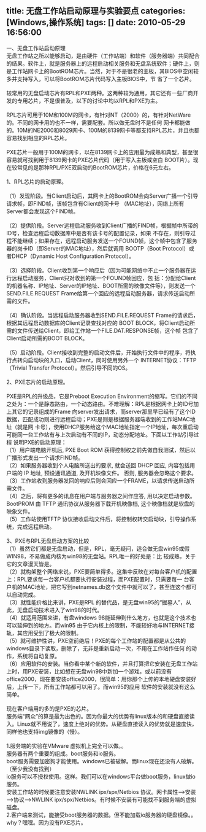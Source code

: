 title: 无盘工作站启动原理与实验要点
categories: [Windows,操作系统]
tags: []
date: 2010-05-29 16:56:00
---
一、无盘工作站启动原理<br />无盘工作站之所以能够启动，是由硬件（工作站端）和软件（服务器端）共同配合的结果。软件上，就是服务器上的远程启动相关服务和无盘系统软件；硬件上，则 是工作站网卡上的BootROM芯片。当然，对于不是很老的主板，其BIOS中空闲较多并支持写入，可以将BootROM芯片代码写入主板BIOS中，节 省了一个芯片。<br /><br />较常用的无盘启动芯片有RPL和PXE两种。这两种较为通用，其它还有一些厂商开发的专用芯片，不是很普及，以下的讨论中均以RPL和PXE为主。<br /><br />RPL芯片可用于10M和100M的网卡，有针对NT（2000）的，有针对NetWare的。不同的网卡用的也不一样，需要配套。所以做无盘时不是任何 网卡都能做的。10M的NE2000和8029网卡、100M的8139网卡等都支持RPL芯片，并且也都容易找到相应的RPL芯片。<br /><br />PXE芯片一般用于100M的网卡，以在8139网卡上的应用最为成熟和典型，甚至很容易就可找到用于8139网卡的PXE芯片代码（用于写入主板或空白 BOOT片）。现在较常见的是那种RPL/PXE双启动的BootROM芯片，价格在6元左右。<br /><br />1、RPL芯片的启动原理。<br /><br />（1）发现阶段。当Client启动后，其网卡上的BootROM会向Server广播一个引导请求帧，即FIND帧，该帧包含有Client的网卡号 （MAC地址），网络上所有Server都会发现这个FIND帧。<br /><br />（2）提供阶段。Server远程启动服务收到Client广播的FIND帧，根据帧中所带的ID号，检查远程启动数据库中是否有该卡号的配置记录，如果 不存在，则引导过程不能继续；如果存在，远程启动服务发送一个FOUND帧，这个帧中包含了服务器的岗卡ID（即Server的MAC地址），然后就调用  BOOTP（Boot Protocol）或者DHCP（Dynamic Host Configuration Protocol）。<br /><br />（3）选择阶段。Client收到第一个响应后（因为可能网络中不止一个服务器在运行远程启动服务，Client只对收到的第一个FOUND帧回应，包 括：分配给Client的机器名称、IP地址、Server的IP地址、BOOT所需的映像文件等），则发送一个 SEND.FILE.REQUEST  Frame给第一个回应的远程启动服务器，请求传送启动所需的文件。<br /><br />（4）确认阶段。当远程启动服务器收到SEND.FILE.REQUEST Frame的请求后，根据其远程启动数据库的Client记录查找对应的  BOOT BLOCK，将Client启动所需的文件传送给Client，即给工作站一个FILE.DAT.RESPONSE帧，这个帧 包含了  Client启动所需的BOOT BLOCK。<br /><br />（5）启动阶段。Client接收到完整的启动文件后，开始执行文件中的程序，将执行点转向启动块的入口，启动Client，同时使用另外一个 INTERNET协议：TFTP（Trivial Transfer Protocol）。然后引导不同的OS。<br /><br />2、PXE芯片的启动原理。<br /><br />PXE是RPL的升级品，它是Preboot Execution  Environment的缩写。它们的不同之处为：一个是静态路由，一个动态路由。不难理解：RPL是根据网卡上的ID号加上其它的记录组成的Frame 向server发出请求，而server那里早已经有了这个ID数据，匹配成功则进行远程启动；PXE是则是根据服务器端收到的工作站MAC地址（就是网 卡号），使用DHCP服务给这个MAC地址指定一个IP地址，每次重启动可能同一台工作站有与上次启动有不同的IP，动态分配地址。下面以工作站引导过程 说明PXE的启动原理：<br />（1）用户端电脑开机后, PXE Boot ROM 获得控制权之前先做自我测试，然后以广播形式发出一个请求FIND帧。 <br />（2）如果服务器收到个人电脑所送出的要求, 就会送回 DHCP 回应, 内容包括用户端的 IP 地址, 预设通讯通道, 及开机映像文件。 否则,  服务器会忽略这个要求。 <br />（3）工作站收到服务器发回的响应后则会回应一个FRAME，以请求传送启动所需文件。<br />（4）之后，将有更多的讯息在用户端与服务器之间作应答, 用以决定启动参数。 BootPROM 由 TFTP 通讯协议从服务器下载开机映像档,  这个映像档就是软盘的映象文件。<br />（5）工作站使用TFTP 协议接收启动文件后，将控制权转交启动块，引导操作系统，完成远程启动。<br /><br />3、PXE与RPL无盘启动方案的比较<br />（1）虽然它们都是无盘启动，但是，RPL，毫无疑问，适合做无盘win95或假WIN98，不易做成内核为win98的无盘站。RPL唯一的好处是：比 较成熟，关于它的文章漫天皆是。 <br />（2）就构架整个网络来说，PXE要简单得多。这集中反映在对每台客户机的配置上：RPL要求每一台客户机都要执行安装过程，而PXE配置时，只需要每一 台客户机的MAC地址，把它写到netnames.db这个文件中就可以了，甚至连这个都可以自动完成。 <br />（3）就性能价格比来讲，PXE是RPL 的替代品，是无盘win95的“掘墓人”，从此，无盘启动技术进入了win98的时代。<br />（4）就适用范围来讲，有盘windows 98能延伸到什么地方，也就是这个技术也可以延伸到的地方。而win95  由于它内核上的限制，不能较好地与INTERNET接轨，其应用受到了极大的限制。 <br />（5）就可维护性讲，PXE空前绝后！PXE的每个工作站的配置都是从公共的windows目录下读取，删除了，无非是重新启动一次，不用在工作站作任何 的动作，系统将自动复原。 <br />（6）应用软件的安装。当你看中某个新的软件，并且打算把它安装在无盘工作站上时，用PXE安装，比如想在无盘win98中新加一个游戏，或以前没有  office2000，现在要安装office2000，很简单：用你那个上传的本地硬盘安装好后，上传一下，所有工作站都可以用了。而win95的应用 软件的安装就没有这么简单。<br /><br />现在客户端用的多的是PXE的芯片。<br />服务端“网众”的算是最为出色的。因为你最大的优势有linux版本的和硬盘直接读入。Linux就不用说了，速度上绝对的优势。从硬盘直接读入的优势就是速度快，同样他也支持img镜像的（慢）。<br /><br />1.服务端的实验在VMware 虚拟机上完全可以做。。<br />服务器有两个重要的组成。boot服务和io服务。<br />boot服务需要加密狗才能使用。windows已被破解。而linux现在还没有人破解。（至少我没有找到）<br />io服务可以不授权使用。这样。我们可以在windows平台做boot服务，linux做io服务。<br />安装工作站的时候要注意安装NWLINK ipx/spx/Netbios 协议。网卡属性——&gt;安装——&gt;协议——&gt;NWLINK ipx/spx/Netbios。有时候不安装有可能找不到服务端的虚拟磁盘。<br />2.客户端来测试，能接受boot服务器的数据。但不能加载io服务器的硬盘镜像。。why？嘿嘿。因为没有PXE芯片。